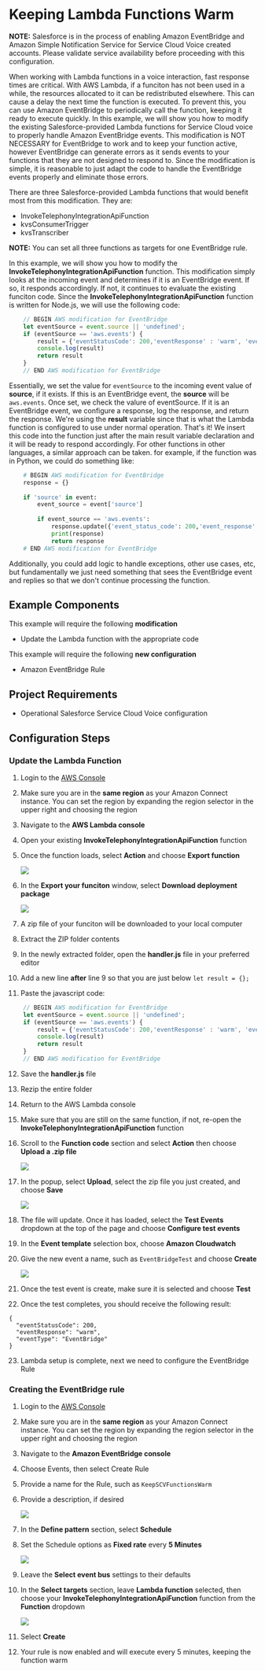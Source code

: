 # Keeping Lambda Functions Warm

**NOTE:** Salesforce is in the process of enabling Amazon EventBridge and Amazon Simple Notification Service for Service Cloud Voice created accounts. Please validate service availability before proceeding with this configuration.

When working with Lambda functions in a voice interaction, fast response times are critical. With AWS Lambda, if a funciton has not been used in a while, the resources allocated to it can be redistributed elsewhere. This can cause a delay the next time the function is executed. To prevent this, you can use Amazon EventBridge to periodically call the function, keeping it ready to execute quickly. In this example, we will show you how to modify the existing Salesforce-provided Lambda functions for Service Cloud voice to properly handle Amazon EventBridge events. This modification is NOT NECESSARY for EventBridge to work and to keep your function active, however EventBridge can generate errors as it sends events to your functions that they are not designed to respond to. Since the modification is simple, it is reasonable to just adapt the code to handle the EventBridge events properly and eliminate those errors. 

There are three Salesforce-provided Lambda functions that would benefit most from this modification. They are:
- InvokeTelephonyIntegrationApiFunction
- kvsConsumerTrigger
- kvsTranscriber

**NOTE:** You can set all three functions as targets for one EventBridge rule.

In this example, we will show you how to modify the **InvokeTelephonyIntegrationApiFunction** function. This modification simply looks at the incoming event and determines if it is an EventBridge event. If so, it responds accordingly. If not, it continues to evaluate the existing funciton code. Since the **InvokeTelephonyIntegrationApiFunction** function is written for Node.js, we will use the following code:

````javascript
    // BEGIN AWS modification for EventBridge
    let eventSource = event.source || 'undefined';
    if (eventSource == 'aws.events') {
        result = {'eventStatusCode': 200,'eventResponse' : 'warm', 'eventType' : 'EventBridge'};
        console.log(result)
        return result
    }
    // END AWS modification for EventBridge
````

Essentially, we set the value for `eventSource` to the incoming event value of **source**, if it exists. If this is an EventBridge event, the **source** will be `aws.events`. Once set, we check the valure of eventSource. If it is an EventBridge event, we configure a response, log the response, and return the response. We're using the **result** variable since that is what the Lambda function is configured to use under normal operation. That's it! We insert this code into the function just after the main result variable declaration and it will be ready to respond accordingly. For other functions in other languages, a similar approach can be taken. for example, if the function was in Python, we could do something like:

````python
    # BEGIN AWS modification for EventBridge
    response = {}
    
    if 'source' in event:
        event_source = event['source']
    
        if event_source == 'aws.events':
            response.update({'event_status_code': 200,'event_response' : 'warm', 'event_type' : 'EventBridge'})
            print(response)
            return response
    # END AWS modification for EventBridge
````

Additionally, you could add logic to handle exceptions, other use cases, etc, but fundamentally we just need something that sees the EventBridge event and replies so that we don't continue processing the function.

## Example Components
This example will require the following **modification**
- Update the Lambda function with the appropriate code

This example will require the following **new configuration**
- Amazon EventBridge Rule
    
## Project Requirements
- Operational Salesforce Service Cloud Voice configuration

## Configuration Steps
### Update the Lambda Function
1.  Login to the [AWS Console](https://console.aws.amazon.com/console/home)
2.  Make sure you are in the **same region** as your Amazon Connect instance. You can set the region by expanding the region selector in the upper right and choosing the region
3.  Navigate to the **AWS Lambda console**
4.  Open your existing **InvokeTelephonyIntegrationApiFunction** function
5.  Once the function loads, select **Action** and choose **Export function**

    ![](Docs/export_actions.png)
    
6.  In the **Export your funciton** window, select **Download deployment package**

    ![](Docs/export_function.png)

7.  A zip file of your funciton will be downloaded to your local computer
8.  Extract the ZIP folder contents
9.  In the newly extracted folder, open the **handler.js** file in your preferred editor
10. Add a new line **after** line 9 so that you are just below `let result = {};`
11. Paste the javascript code:
````javascript
    // BEGIN AWS modification for EventBridge
    let eventSource = event.source || 'undefined';
    if (eventSource == 'aws.events') {
        result = {'eventStatusCode': 200,'eventResponse' : 'warm', 'eventType' : 'EventBridge'};
        console.log(result)
        return result
    }
    // END AWS modification for EventBridge
````
12.  Save the **handler.js** file
13.  Rezip the entire folder
14.  Return to the AWS Lambda console
15.  Make sure that you are still on the same function, if not, re-open the **InvokeTelephonyIntegrationApiFunction** function
16.  Scroll to the **Function code** section and select **Action** then choose **Upload a .zip file**

     ![](Docs/import_zip.png)

17.  In the popup, select **Upload**, select the zip file you just created, and choose **Save**

     ![](Docs/upload_zip.png)

18.  The file will update. Once it has loaded, select the **Test Events** dropdown at the top of the page and choose **Configure test events**
19.  In the **Event template** selection box, choose **Amazon Cloudwatch**
20.  Give the new event a name, such as `EventBridgeTest` and choose **Create**

     ![](Docs/create_event.png)

21.  Once the test event is create, make sure it is selected and choose **Test**
22.  Once the test completes, you should receive the following result:
````
{
  "eventStatusCode": 200,
  "eventResponse": "warm",
  "eventType": "EventBridge"
}
````
23.  Lambda setup is complete, next we need to configure the EventBridge Rule

### Creating the EventBridge rule
1.  Login to the [AWS Console](https://console.aws.amazon.com/console/home)
2.  Make sure you are in the **same region** as your Amazon Connect instance. You can set the region by expanding the region selector in the upper right and choosing the region
3.  Navigate to the **Amazon EventBridge console**
4.  Choose Events, then select Create Rule
5.  Provide a name for the Rule, such as `KeepSCVFunctionsWarm`
6.  Provide a description, if desired

    ![](Docs/create.png)
    
7.  In the **Define pattern** section, select **Schedule**
8.  Set the Schedule options as **Fixed rate** every **5 Minutes**

    ![](Docs/pattern.png)
    
9.  Leave the **Select event bus** settings to their defaults
10. In the **Select targets** section, leave **Lambda function** selected, then choose your **InvokeTelephonyIntegrationApiFunction** function from the **Function** dropdown

    ![](Docs/targets.png)
    
11. Select **Create**
12. Your rule is now enabled and will execute every 5 minutes, keeping the function warm
